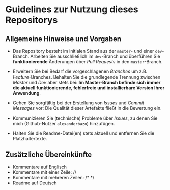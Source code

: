 # Guidelines zur Nutzung dieses Repositorys

## Allgemeine Hinweise und Vorgaben

- Das Repository besteht im initialen Stand aus der `master`- und einer `dev`-Branch. Arbeiten Sie ausschließlich im `dev`-Branch und überführen Sie **funktionierende** Änderungen über *Pull Requests* in den `master`-Branch.

- Erweitern Sie bei Bedarf die vorgeschlagenen *Branches* um z.B. *Feature*-Branches. Behalten Sie die grundlegende Trennung zwischen *Master* und *Dev* aber stets bei: **Im Master-Branch befinde sich immer die aktuell funktionierende, fehlerfreie und installierbare Version Ihrer Anwendung**.

- Gehen Sie sorgfältig bei der Erstellung von *Issues* und *Commit Messages* vor: Die Qualität dieser Artefakte fließt in die Bewertung ein.

- Kommunizieren Sie (technische) Probleme über *Issues*, zu denen Sie mich (Github-Nutzer `alexanderbazo`) hinzufügen.

- Halten Sie die Readme-Datei(en) stets aktuell und entfernen Sie die Platzhaltertexte.

## Zusätzliche Übereinkünfte

- Kommentare auf Englisch
- Kommentare mit einer Zeile: //
- Kommentare mit mehreren Zeilen: /* */
- Readme auf Deutsch